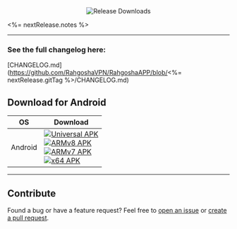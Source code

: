 <div align="center">
  <img src="https://img.shields.io/github/downloads/RahgoshaVPN/RahgoshaAPP/<%= nextRelease.gitTag %>/total?style=flat-square&logo=github" alt="Release Downloads">
</div>

<%= nextRelease.notes %>

---

### See the full changelog here:
[CHANGELOG.md](https://github.com/RahgoshaVPN/RahgoshaAPP/blob/<%= nextRelease.gitTag %>/CHANGELOG.md)

## Download for Android

<table>
  <thead>
    <tr>
      <th>OS</th>
      <th>Download</th>
    </tr>
  </thead>
  <tbody>
    <tr>
      <td>Android</td>
      <td>
        <a href="https://github.com/RahgoshaVPN/RahgoshaAPP/releases/download/<%= nextRelease.gitTag %>/Rahgosha-Android-universal.apk">
          <img src="https://img.shields.io/badge/APK-Universal-044d29.svg?logo=android" alt="Universal APK">
        </a><br>
        <a href="https://github.com/RahgoshaVPN/RahgoshaAPP/releases/download/<%= nextRelease.gitTag %>/Rahgosha-Android-arm64.apk">
          <img src="https://img.shields.io/badge/APK-ARMv8-168039.svg?logo=android" alt="ARMv8 APK">
        </a><br>
        <a href="https://github.com/RahgoshaVPN/RahgoshaAPP/releases/download/<%= nextRelease.gitTag %>/Rahgosha-Android-arm7.apk">
          <img src="https://img.shields.io/badge/APK-ARMv7-45bf55.svg?logo=android" alt="ARMv7 APK">
        </a><br>
        <a href="https://github.com/RahgoshaVPN/RahgoshaAPP/releases/download/<%= nextRelease.gitTag %>/Rahgosha-Android-x86_64.apk">
          <img src="https://img.shields.io/badge/APK-x64-96ed89.svg?logo=android" alt="x64 APK">
        </a>
      </td>
    </tr>
  </tbody>
</table>

---

## Contribute

Found a bug or have a feature request? Feel free to [open an issue](https://github.com/RahgoshaVPN/RahgoshaAPP/issues) or [create a pull request](https://github.com/RahgoshaVPN/RahgoshaAPP/pulls).
